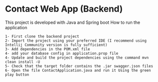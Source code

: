 # Contact Web App (Backend)

This project is developed with Java and Spring boot
How to run the application

    1- First clone the backend project
    2- Import the project using your preferred IDE (I recommend using Intellij Community version is fully sufficient)
    3- Add dependencies in the POM.xml file
    4- add your database config in application.prop file
    4- Update and build the project dependencies using the command mvn clean install -U
    5- Check that the target folder contains the .jar swagger.json files
    6- Open the file ContactApplication.java and run it Using the green play button
